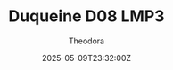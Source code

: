 ---
title: "Duqueine D08 LMP3"
meta_title: ""
description: "Duqueine D08 LMP3 2020 (acfsk_duqueine_d08_lmp3_2020) by AC Forum SK and FSR"
date: 2025-05-09T23:32:00Z
thumb: mrsoRWE
mainimage: Dz3mANk
cargallery: ["n0L7gA8","fLphhTa", "kaWzZul"]
categories: ["Car"]
author: "Theodora"
tags: ["Duqueine", "Le Mans Prototype", "LMP3", "2020", "AC Forum SK", "FSR", "France"]
draft: false
link: https://mods.to/GtrA6828b3229fc4f
zipsize: 105 MB
manu: Duqueine
country: France
year: 2020
class: LMP3
drivetrain: RWD
engine: VK56DE 5.6L V8
power: "485+ bhp"
torque: "499"
mass: "1245"
speed: "270+"
accel: "- seconds"
gb: 6-speed
creator: AC Forum SK
creator2: FSR
version: "1.0"
csp: "0.2.5"
carname: "Duqueine D08 LMP3"
folder: "acfsk_duqueine_d08_lmp3_2020"
livery: "Included"
r2r: 0
host: mods
---